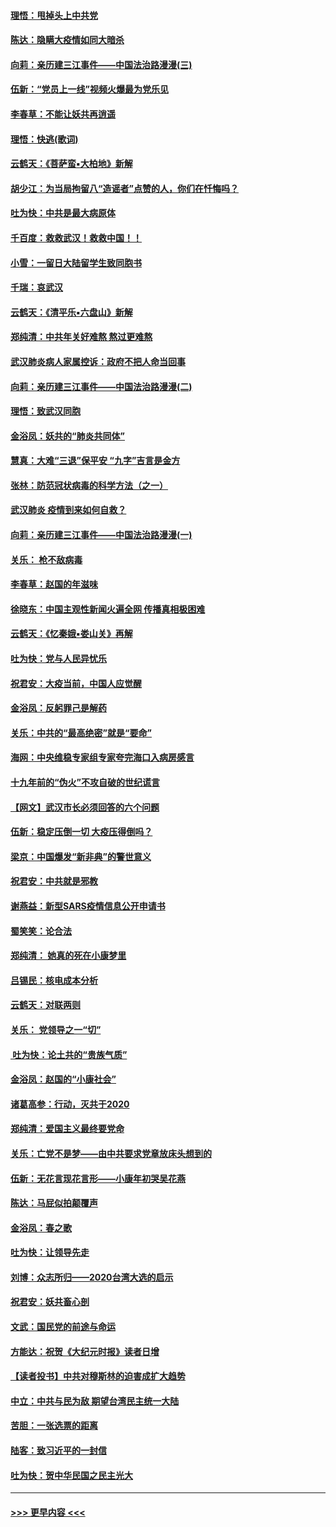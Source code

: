 #### [理悟：甩掉头上中共党](../pages/nsc993/n11838826.md?t=02030002) 
#### [陈达：隐瞒大疫情如同大暗杀](../pages/nsc993/n11838771.md?t=02030002) 
#### [向莉：亲历建三江事件——中国法治路漫漫(三)](../pages/nsc993/n11831825.md?t=02030002) 
#### [伍新：“党员上一线”视频火爆最为党乐见](../pages/nsc993/n11838200.md?t=02030002) 
#### [李春草：不能让妖共再逍遥](../pages/nsc993/n11838102.md?t=02030002) 
#### [理悟：快逃(歌词)](../pages/nsc993/n11838083.md?t=02030002) 
#### [云鹤天：《菩萨蛮▪大柏地》新解](../pages/nsc993/n11838059.md?t=02030002) 
#### [胡少江：为当局拘留八“造谣者”点赞的人，你们在忏悔吗？](../pages/nsc993/n11836801.md?t=02030002) 
#### [吐为快：中共是最大病原体](../pages/nsc993/n11836748.md?t=02030002) 
#### [千百度：救救武汉！救救中国！！](../pages/nsc993/n11836145.md?t=02030002) 
#### [小雪：一留日大陆留学生致同胞书](../pages/nsc993/n11834624.md?t=02030002) 
#### [千瑞：哀武汉](../pages/nsc993/n11833647.md?t=02030002) 
#### [云鹤天：《清平乐▪六盘山》新解](../pages/nsc993/n11833611.md?t=02030002) 
#### [郑纯清：中共年关好难熬 熬过更难熬](../pages/nsc993/n11833489.md?t=02030002) 
#### [武汉肺炎病人家属控诉：政府不把人命当回事](../pages/nsc993/n11833205.md?t=02030002) 
#### [向莉：亲历建三江事件——中国法治路漫漫(二)](../pages/nsc993/n11829102.md?t=02030002) 
#### [理悟：致武汉同胞](../pages/nsc993/n11831522.md?t=02030002) 
#### [金浴凤：妖共的“肺炎共同体”](../pages/nsc993/n11829448.md?t=02030002) 
#### [慧真：大难“三退”保平安 “九字”吉言是金方](../pages/nsc993/n11829501.md?t=02030002) 
#### [张林：防范冠状病毒的科学方法（之一）](../pages/nsc993/n11828618.md?t=02030002) 
#### [武汉肺炎 疫情到来如何自救？](../pages/nsc993/n11827632.md?t=02030002) 
#### [向莉：亲历建三江事件——中国法治路漫漫(一)](../pages/nsc993/n11827190.md?t=02030002) 
#### [关乐： 枪不敌病毒](../pages/nsc993/n11826746.md?t=02030002) 
#### [李春草：赵国的年滋味](../pages/nsc993/n11826321.md?t=02030002) 
#### [徐晓东：中国主观性新闻火遍全网 传播真相极困难](../pages/nsc993/n11826508.md?t=02030002) 
#### [云鹤天：《忆秦娥▪娄山关》再解](../pages/nsc993/n11824682.md?t=02030002) 
#### [吐为快：党与人民异忧乐](../pages/nsc993/n11824660.md?t=02030002) 
#### [祝君安：大疫当前，中国人应觉醒](../pages/nsc993/n11821946.md?t=02030002) 
#### [金浴凤：反躬罪己是解药](../pages/nsc993/n11820280.md?t=02030002) 
#### [关乐：中共的“最高绝密”就是“要命”](../pages/nsc993/n11816946.md?t=02030002) 
#### [海网：中央维稳专家组专家夸完海口入病房感言](../pages/nsc993/n11815138.md?t=02030002) 
#### [十九年前的“伪火”不攻自破的世纪谎言](../pages/nsc993/n11813238.md?t=02030002) 
#### [【网文】武汉市长必须回答的六个问题](../pages/nsc993/n11813848.md?t=02030002) 
#### [伍新：稳定压倒一切 大疫压得倒吗？](../pages/nsc993/n11812634.md?t=02030002) 
#### [梁京：中国爆发“新非典”的警世意义](../pages/nsc993/n11812554.md?t=02030002) 
#### [祝君安：中共就是邪教](../pages/nsc993/n11812431.md?t=02030002) 
#### [谢燕益：新型SARS疫情信息公开申请书](../pages/nsc993/n11808840.md?t=02030002) 
#### [蜀笑笑：论合法](../pages/nsc993/n11808064.md?t=02030002) 
#### [郑纯清： 她真的死在小康梦里](../pages/nsc993/n11806623.md?t=02030002) 
#### [吕锡民：核电成本分析](../pages/nsc993/n11806284.md?t=02030002) 
#### [云鹤天：对联两则](../pages/nsc993/n11805957.md?t=02030002) 
#### [关乐： 党领导之一“切”](../pages/nsc993/n11804505.md?t=02030002) 
#### [ 吐为快：论土共的“贵族气质”](../pages/nsc993/n11804490.md?t=02030002) 
#### [金浴凤：赵国的“小康社会”](../pages/nsc993/n11804452.md?t=02030002) 
#### [诸葛高参：行动，灭共于2020](../pages/nsc993/n11804120.md?t=02030002) 
#### [郑纯清：爱国主义最终要党命](../pages/nsc993/n11802197.md?t=02030002) 
#### [关乐：亡党不是梦——由中共要求党章放床头想到的](../pages/nsc993/n11802156.md?t=02030002) 
#### [伍新：无花言现花言形——小康年初哭吴花燕](../pages/nsc993/n11800044.md?t=02030002) 
#### [陈达：马屁似拍颠覆声](../pages/nsc993/n11800010.md?t=02030002) 
#### [金浴凤：春之歌](../pages/nsc993/n11797687.md?t=02030002) 
#### [吐为快：让领导先走](../pages/nsc993/n11797512.md?t=02030002) 
#### [刘博：众志所归——2020台湾大选的启示](../pages/nsc993/n11796878.md?t=02030002) 
#### [祝君安：妖共畜心剖](../pages/nsc993/n11794273.md?t=02030002) 
#### [文武：国民党的前途与命运](../pages/nsc993/n11794198.md?t=02030002) 
#### [方能达：祝贺《大纪元时报》读者日增](../pages/nsc993/n11793807.md?t=02030002) 
#### [【读者投书】中共对穆斯林的迫害成扩大趋势](../pages/nsc993/n11791371.md?t=02030002) 
#### [中立：中共与民为敌 期望台湾民主统一大陆](../pages/nsc993/n11790392.md?t=02030002) 
#### [苦胆：一张选票的距离](../pages/nsc993/n11788914.md?t=02030002) 
#### [陆客：致习近平的一封信](../pages/nsc993/n11788867.md?t=02030002) 
#### [吐为快：贺中华民国之民主光大](../pages/nsc993/n11788618.md?t=02030002) 

----
#### [ >>> 更早内容 <<< ](../indexes/nsc993-earlier.md)

